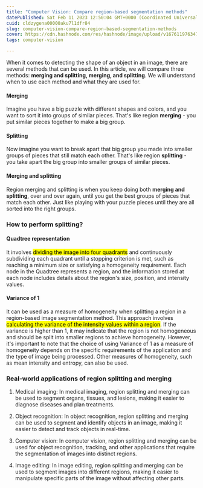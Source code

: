 ```yaml
---
title: "Computer Vision: Compare region-based segmentation methods"
datePublished: Sat Feb 11 2023 12:50:04 GMT+0000 (Coordinated Universal Time)
cuid: cldzygena00000aku7l1dfr84
slug: computer-vision-compare-region-based-segmentation-methods
cover: https://cdn.hashnode.com/res/hashnode/image/upload/v1676119763475/d04658fa-c526-4a16-9113-d0088c84d85e.jpeg
tags: computer-vision

---
```


When it comes to detecting the shape of an object in an image, there are several methods that can be used. In this article, we will compare three methods: **merging and splitting, merging, and splitting**. We will understand when to use each method and what they are used for.

#### Merging

Imagine you have a big puzzle with different shapes and colors, and you want to sort it into groups of similar pieces. That's like region **merging** - you put similar pieces together to make a big group.

#### Splitting

Now imagine you want to break apart that big group you made into smaller groups of pieces that still match each other. That's like region **splitting** - you take apart the big group into smaller groups of similar pieces.

#### Merging and splitting

Region merging and splitting is when you keep doing both **merging and splitting**, over and over again, until you get the best groups of pieces that match each other. Just like playing with your puzzle pieces until they are all sorted into the right groups.

### How to perform splitting?

#### Quadtree representation

It involves <mark>dividing the image into four quadrants</mark> and continuously subdividing each quadrant until a stopping criterion is met, such as reaching a minimum size or satisfying a homogeneity requirement. Each node in the Quadtree represents a region, and the information stored at each node includes details about the region's size, position, and intensity values.

#### Variance of 1

It can be used as a measure of homogeneity when splitting a region in a region-based image segmentation method. This approach involves <mark>calculating the variance of the intensity values within a region</mark>. If the variance is higher than 1, it may indicate that the region is not homogeneous and should be split into smaller regions to achieve homogeneity. However, it's important to note that the choice of using Variance of 1 as a measure of homogeneity depends on the specific requirements of the application and the type of image being processed. Other measures of homogeneity, such as mean intensity and entropy, can also be used.

### Real-world applications of region splitting and merging

1. Medical imaging: In medical imaging, region splitting and merging can be used to segment organs, tissues, and lesions, making it easier to diagnose diseases and plan treatments.
    
2. Object recognition: In object recognition, region splitting and merging can be used to segment and identify objects in an image, making it easier to detect and track objects in real-time.
    
3. Computer vision: In computer vision, region splitting and merging can be used for object recognition, tracking, and other applications that require the segmentation of images into distinct regions.
    
4. Image editing: In image editing, region splitting and merging can be used to segment images into different regions, making it easier to manipulate specific parts of the image without affecting other parts.